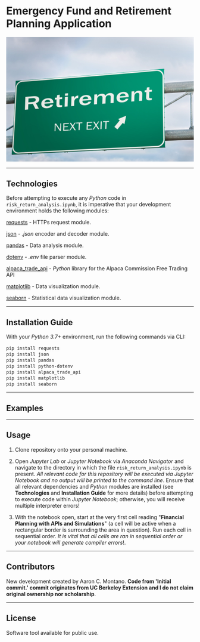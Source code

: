 # Emergency Fund and Retirement Planning Application

![Retirement](./Images/image_1.jpg)

---

## Technologies


Before attempting to execute any _Python_ code in `risk_return_analysis.ipynb`, it is imperative that your development environment holds the following modules:

[requests](https://2.python-requests.org/en/master/) - HTTPs request module.

[json](https://docs.python.org/3/library/json.html) - _.json_ encoder and decoder module.

[pandas](https://pandas.pydata.org/pandas-docs/stable/) - Data analysis module.

[dotenv](https://pypi.org/project/python-dotenv/) - _.env_ file parser module.

[alpaca_trade_api](https://pypi.org/project/alpaca-trade-api/) - _Python_ library for the Alpaca Commission Free Trading API

[matplotlib](https://matplotlib.org/) - Data visualization module.

[seaborn](https://seaborn.pydata.org/) - Statistical data visualization module. 

---

## Installation Guide

With your _Python 3.7+_ environment, run the following commands via CLI:

```
pip install requests
pip install json
pip install pandas
pip install python-dotenv
pip install alpaca_trade_api
pip install matplotlib
pip install seaborn
```

---

## Examples

---

## Usage

1. Clone repository onto your personal machine. 

2. Open _Jupyter Lab_ or _Jupyter Notebook_ via _Anaconda Navigator_ and navigate to the directory in which the file `risk_return_analysis.ipynb` is present. _All relevant code for this repository will be executed via Jupyter Notebook and no output will be printed to the command line_. Ensure that all relevant dependencies and _Python_ modules are installed (see __Technologies__ and __Installation Guide__ for more details) before attempting to execute code within _Jupyter Notebook_; otherwise, you will receive multiple interpreter errors! 

3. With the notebook open, start at the very first cell reading "__Financial Planning with APIs and Simulations__" (a cell will be active when a rectangular border is surrounding the area in question). Run each cell in sequential order. _It is vital that all cells are ran in sequential order or your notebook will generate compiler errors_!. 

---

## Contributors

New development created by Aaron C. Montano. **Code from 'Initial commit.' commit originates from UC Berkeley Extension and I do not claim original ownership nor scholarship**.

---

## License

Software tool available for public use. 
